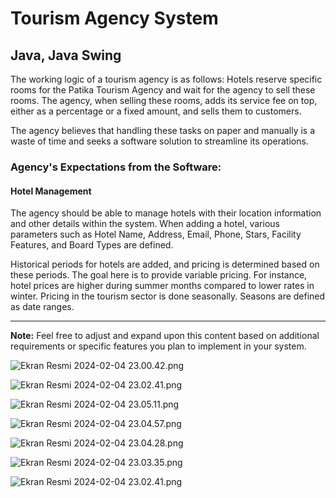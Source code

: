 # Tourism Agency System

## Java, Java Swing

The working logic of a tourism agency is as follows: Hotels reserve specific rooms for the Patika Tourism Agency and wait for the agency to sell these rooms. The agency, when selling these rooms, adds its service fee on top, either as a percentage or a fixed amount, and sells them to customers.

The agency believes that handling these tasks on paper and manually is a waste of time and seeks a software solution to streamline its operations.

### Agency's Expectations from the Software:

#### Hotel Management
The agency should be able to manage hotels with their location information and other details within the system. When adding a hotel, various parameters such as Hotel Name, Address, Email, Phone, Stars, Facility Features, and Board Types are defined.

Historical periods for hotels are added, and pricing is determined based on these periods. The goal here is to provide variable pricing. For instance, hotel prices are higher during summer months compared to lower rates in winter. Pricing in the tourism sector is done seasonally. Seasons are defined as date ranges.

---

**Note:** Feel free to adjust and expand upon this content based on additional requirements or specific features you plan to implement in your system.

![Ekran Resmi 2024-02-04 23.00.42.png](..%2F..%2FEkran%20Resmi%202024-02-04%2023.00.42.png)


![Ekran Resmi 2024-02-04 23.02.41.png](..%2F..%2FEkran%20Resmi%202024-02-04%2023.02.41.png)

![Ekran Resmi 2024-02-04 23.05.11.png](..%2F..%2FEkran%20Resmi%202024-02-04%2023.05.11.png)

![Ekran Resmi 2024-02-04 23.04.57.png](..%2F..%2FEkran%20Resmi%202024-02-04%2023.04.57.png)

![Ekran Resmi 2024-02-04 23.04.28.png](..%2F..%2FEkran%20Resmi%202024-02-04%2023.04.28.png)

![Ekran Resmi 2024-02-04 23.03.35.png](..%2F..%2FEkran%20Resmi%202024-02-04%2023.03.35.png)

![Ekran Resmi 2024-02-04 23.02.41.png](..%2F..%2FEkran%20Resmi%202024-02-04%2023.02.41.png)